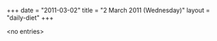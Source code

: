 +++
date = "2011-03-02"
title = "2 March 2011 (Wednesday)"
layout = "daily-diet"
+++

<p>&lt;no entries&gt;</p>